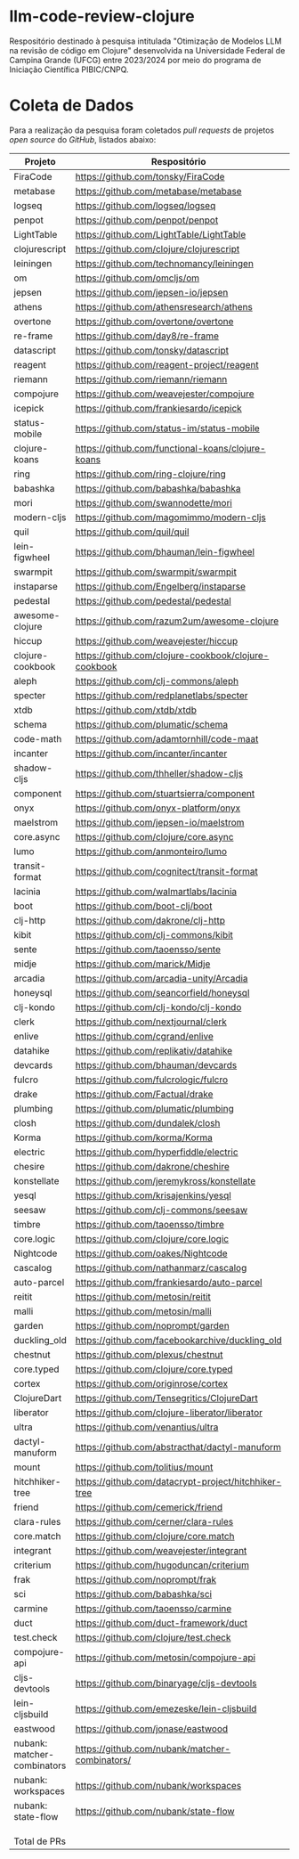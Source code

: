 # llm-code-review-clojure

Respositório destinado à pesquisa intitulada "Otimização de Modelos LLM na revisão de código em Clojure" desenvolvida na Universidade Federal de Campina Grande (UFCG) entre 2023/2024 por meio do programa de Iniciação Científica PIBIC/CNPQ.

# Coleta de Dados
Para a realização da pesquisa foram coletados _pull requests_ de projetos _open source_ do _GitHub_, listados abaixo:

|Projeto                    |Respositório                                        |PRs  |
|---------------------------|----------------------------------------------------|-----|
|FiraCode                   |https://github.com/tonsky/FiraCode                  |183  |
|metabase                   |https://github.com/metabase/metabase                |20516|
|logseq                     |https://github.com/logseq/logseq                    |3071 |
|penpot                     |https://github.com/penpot/penpot                    |2441 |
|LightTable                 |https://github.com/LightTable/LightTable            |370  |
|clojurescript              |https://github.com/clojure/clojurescript            |177  |
|leiningen                  |https://github.com/technomancy/leiningen            |903  |
|om                         |https://github.com/omcljs/om                        |231  |
|jepsen                     |https://github.com/jepsen-io/jepsen                 |344  |
|athens                     |https://github.com/athensresearch/athens            |1386 |
|overtone                   |https://github.com/overtone/overtone                |192  |
|re-frame                   |https://github.com/day8/re-frame                    |458  |
|datascript                 |https://github.com/tonsky/datascript                |153  |
|reagent                    |https://github.com/reagent-project/reagent          |211  |
|riemann                    |https://github.com/riemann/riemann                  |631  |
|compojure                  |https://github.com/weavejester/compojure            |61   |
|icepick                    |https://github.com/frankiesardo/icepick             |27   |
|status-mobile              |https://github.com/status-im/status-mobile          |8936 |
|clojure-koans              |https://github.com/functional-koans/clojure-koans   |123  |
|ring                       |https://github.com/ring-clojure/ring                |237  |
|babashka                   |https://github.com/babashka/babashka                |706  |
|mori                       |https://github.com/swannodette/mori                 |85   |
|modern-cljs                |https://github.com/magomimmo/modern-cljs            |331  |
|quil                       |https://github.com/quil/quil                        |143  |
|lein-figwheel              |https://github.com/bhauman/lein-figwheel            |171  |
|swarmpit                   |https://github.com/swarmpit/swarmpit                |119  |
|instaparse                 |https://github.com/Engelberg/instaparse             |71   |
|pedestal                   |https://github.com/pedestal/pedestal                |368  |
|awesome-clojure            |https://github.com/razum2um/awesome-clojure         |172  |
|hiccup                     |https://github.com/weavejester/hiccup               |91   |
|clojure-cookbook           |https://github.com/clojure-cookbook/clojure-cookbook|397  |
|aleph                      |https://github.com/clj-commons/aleph                |341  |
|specter                    |https://github.com/redplanetlabs/specter            |59   |
|xtdb                       |https://github.com/xtdb/xtdb                        |1019 |
|schema                     |https://github.com/plumatic/schema                  |222  |
|code-math                  |https://github.com/adamtornhill/code-maat           |29   |
|incanter                   |https://github.com/incanter/incanter                |200  |
|shadow-cljs                |https://github.com/thheller/shadow-cljs             |126  |
|component                  |https://github.com/stuartsierra/component           |29   |
|onyx                       |https://github.com/onyx-platform/onyx               |307  |
|maelstrom                  |https://github.com/jepsen-io/maelstrom              |50   |
|core.async                 |https://github.com/clojure/core.async               |32   |
|lumo                       |https://github.com/anmonteiro/lumo                  |211  |
|transit-format             |https://github.com/cognitect/transit-format         |11   |
|lacinia                    |https://github.com/walmartlabs/lacinia              |263  |
|boot                       |https://github.com/boot-clj/boot                    |232  |
|clj-http                   |https://github.com/dakrone/clj-http                 |317  |
|kibit                      |https://github.com/clj-commons/kibit                |123  |
|sente                      |https://github.com/taoensso/sente                   |119  |
|midje                      |https://github.com/marick/Midje                     |129  |
|arcadia                    |https://github.com/arcadia-unity/Arcadia            |60   |
|honeysql                   |https://github.com/seancorfield/honeysql            |165  |
|clj-kondo                  |https://github.com/clj-kondo/clj-kondo              |886  |
|clerk                      |https://github.com/nextjournal/clerk                |358  |
|enlive                     |https://github.com/cgrand/enlive                    |64   |
|datahike                   |https://github.com/replikativ/datahike              |309  |
|devcards                   |https://github.com/bhauman/devcards                 |66   |
|fulcro                     |https://github.com/fulcrologic/fulcro               |257  |
|drake                      |https://github.com/Factual/drake                    |48   |
|plumbing                   |https://github.com/plumatic/plumbing                |81   |
|closh                      |https://github.com/dundalek/closh                   |47   |
|Korma                      |https://github.com/korma/Korma                      |165  |
|electric                   |https://github.com/hyperfiddle/electric             |22   |
|chesire                    |https://github.com/dakrone/cheshire                 |91   |
|konstellate                |https://github.com/jeremykross/konstellate          |6    |
|yesql                      |https://github.com/krisajenkins/yesql               |62   |
|seesaw                     |https://github.com/clj-commons/seesaw               |102  |
|timbre                     |https://github.com/taoensso/timbre                  |119  |
|core.logic                 |https://github.com/clojure/core.logic               |23   |
|Nightcode                  |https://github.com/oakes/Nightcode                  |47   |
|cascalog                   |https://github.com/nathanmarz/cascalog              |155  |
|auto-parcel                |https://github.com/frankiesardo/auto-parcel         |14   |
|reitit                     |https://github.com/metosin/reitit                   |345  |
|malli                      |https://github.com/metosin/malli                    |554  |
|garden                     |https://github.com/noprompt/garden                  |55   |
|duckling_old               |https://github.com/facebookarchive/duckling_old     |148  |
|chestnut                   |https://github.com/plexus/chestnut                  |117  |
|core.typed                 |https://github.com/clojure/core.typed               |32   |
|cortex                     |https://github.com/originrose/cortex                |195  |
|ClojureDart                |https://github.com/Tensegritics/ClojureDart         |106  |
|liberator                  |https://github.com/clojure-liberator/liberator      |158  |
|ultra                      |https://github.com/venantius/ultra                  |31   |
|dactyl-manuform            |https://github.com/abstracthat/dactyl-manuform      |1    |
|mount                      |https://github.com/tolitius/mount                   |42   |
|hitchhiker-tree            |https://github.com/datacrypt-project/hitchhiker-tree|20   |
|friend                     |https://github.com/cemerick/friend                  |61   |
|clara-rules                |https://github.com/cerner/clara-rules               |202  |
|core.match                 |https://github.com/clojure/core.match               |9    |
|integrant                  |https://github.com/weavejester/integrant            |38   |
|criterium                  |https://github.com/hugoduncan/criterium             |23   |
|frak                       |https://github.com/noprompt/frak                    |9    |
|sci                        |https://github.com/babashka/sci                     |393  |
|carmine                    |https://github.com/taoensso/carmine                 |74   |
|duct                       |https://github.com/duct-framework/duct              |36   |
|test.check                 |https://github.com/clojure/test.check               |16   |
|compojure-api              |https://github.com/metosin/compojure-api            |161  |
|cljs-devtools              |https://github.com/binaryage/cljs-devtools          |14   |
|lein-cljsbuild             |https://github.com/emezeske/lein-cljsbuild          |101  |
|eastwood                   |https://github.com/jonase/eastwood                  |119  |
|nubank: matcher-combinators|https://github.com/nubank/matcher-combinators/      |151  |
|nubank: workspaces         |https://github.com/nubank/workspaces                |44   |
|nubank: state-flow         |https://github.com/nubank/state-flow                |144  |
|                           |                                                    |     |
|                           |                                                    |     |
|                           |                                                    |     |
|Total de PRs               |                                                    |53331|

